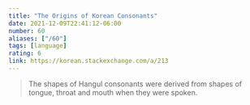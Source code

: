 ```yaml
---
title: "The Origins of Korean Consonants"
date: 2021-12-09T22:41:12-06:00
number: 60
aliases: ["/60"]
tags: [language]
rating: 6
link: https://korean.stackexchange.com/a/213
---
```


> The shapes of Hangul consonants were derived from shapes of tongue, throat and
> mouth when they were spoken.
